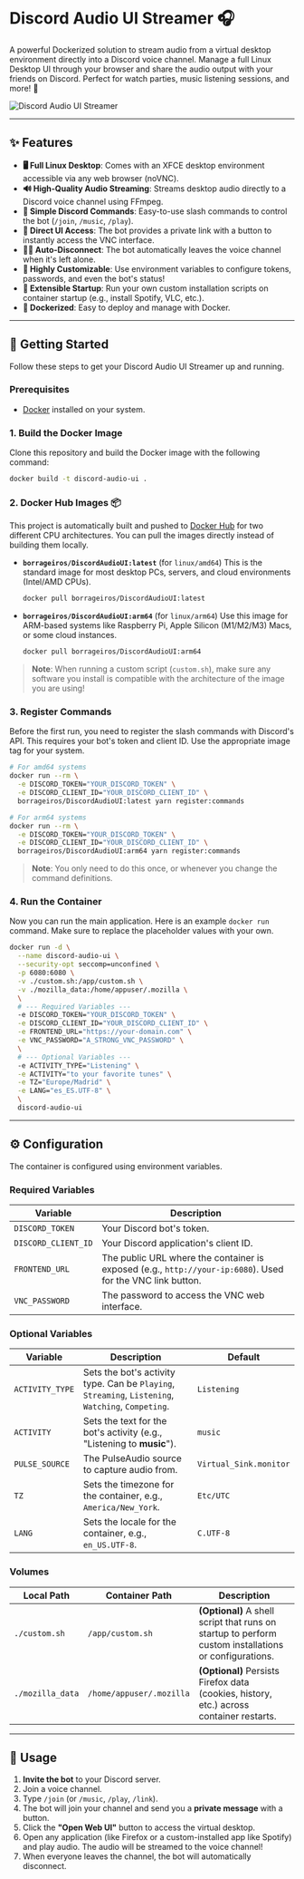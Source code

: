 # Discord Audio UI Streamer 🎧

A powerful Dockerized solution to stream audio from a virtual desktop environment directly into a Discord voice channel. Manage a full Linux Desktop UI through your browser and share the audio output with your friends on Discord. Perfect for watch parties, music listening sessions, and more! 🥳

![Discord Audio UI Streamer](https://raw.githubusercontent.com/borrageiros/DiscordAudioUI/blob/main/readme/screenshot.jpg)

---

## ✨ Features

-   **🖥️ Full Linux Desktop**: Comes with an XFCE desktop environment accessible via any web browser (noVNC).
-   **🔊 High-Quality Audio Streaming**: Streams desktop audio directly to a Discord voice channel using FFmpeg.
-   **🤖 Simple Discord Commands**: Easy-to-use slash commands to control the bot (`/join`, `/music`, `/play`).
-   **🔗 Direct UI Access**: The bot provides a private link with a button to instantly access the VNC interface.
-   **🚶‍♂️ Auto-Disconnect**: The bot automatically leaves the voice channel when it's left alone.
-   **🔧 Highly Customizable**: Use environment variables to configure tokens, passwords, and even the bot's status!
-   **🚀 Extensible Startup**: Run your own custom installation scripts on container startup (e.g., install Spotify, VLC, etc.).
-   **🐳 Dockerized**: Easy to deploy and manage with Docker.

---

## 🚀 Getting Started

Follow these steps to get your Discord Audio UI Streamer up and running.

### Prerequisites

-   [Docker](https://www.docker.com/get-started) installed on your system.

### 1. Build the Docker Image

Clone this repository and build the Docker image with the following command:

```bash
docker build -t discord-audio-ui .
```

### 2. Docker Hub Images 📦

This project is automatically built and pushed to [Docker Hub](https://hub.docker.com/r/borrageiros/DiscordAudioUI) for two different CPU architectures. You can pull the images directly instead of building them locally.

-   **`borrageiros/DiscordAudioUI:latest`** (for `linux/amd64`)
    This is the standard image for most desktop PCs, servers, and cloud environments (Intel/AMD CPUs).

    ```bash
    docker pull borrageiros/DiscordAudioUI:latest
    ```

-   **`borrageiros/DiscordAudioUI:arm64`** (for `linux/arm64`)
    Use this image for ARM-based systems like Raspberry Pi, Apple Silicon (M1/M2/M3) Macs, or some cloud instances.

    ```bash
    docker pull borrageiros/DiscordAudioUI:arm64
    ```

> **Note**: When running a custom script (`custom.sh`), make sure any software you install is compatible with the architecture of the image you are using!

### 3. Register Commands

Before the first run, you need to register the slash commands with Discord's API. This requires your bot's token and client ID. Use the appropriate image tag for your system.

```bash
# For amd64 systems
docker run --rm \
  -e DISCORD_TOKEN="YOUR_DISCORD_TOKEN" \
  -e DISCORD_CLIENT_ID="YOUR_DISCORD_CLIENT_ID" \
  borrageiros/DiscordAudioUI:latest yarn register:commands

# For arm64 systems
docker run --rm \
  -e DISCORD_TOKEN="YOUR_DISCORD_TOKEN" \
  -e DISCORD_CLIENT_ID="YOUR_DISCORD_CLIENT_ID" \
  borrageiros/DiscordAudioUI:arm64 yarn register:commands
```

> **Note**: You only need to do this once, or whenever you change the command definitions.

### 4. Run the Container

Now you can run the main application. Here is an example `docker run` command. Make sure to replace the placeholder values with your own.

```bash
docker run -d \
  --name discord-audio-ui \
  --security-opt seccomp=unconfined \
  -p 6080:6080 \
  -v ./custom.sh:/app/custom.sh \
  -v ./mozilla_data:/home/appuser/.mozilla \
  \
  # --- Required Variables ---
  -e DISCORD_TOKEN="YOUR_DISCORD_TOKEN" \
  -e DISCORD_CLIENT_ID="YOUR_DISCORD_CLIENT_ID" \
  -e FRONTEND_URL="https://your-domain.com" \
  -e VNC_PASSWORD="A_STRONG_VNC_PASSWORD" \
  \
  # --- Optional Variables ---
  -e ACTIVITY_TYPE="Listening" \
  -e ACTIVITY="to your favorite tunes" \
  -e TZ="Europe/Madrid" \
  -e LANG="es_ES.UTF-8" \
  \
  discord-audio-ui
```

---

## ⚙️ Configuration

The container is configured using environment variables.

### Required Variables

| Variable            | Description                                                                                              |
| ------------------- | -------------------------------------------------------------------------------------------------------- |
| `DISCORD_TOKEN`     | Your Discord bot's token.                                                                                |
| `DISCORD_CLIENT_ID` | Your Discord application's client ID.                                                                    |
| `FRONTEND_URL`      | The public URL where the container is exposed (e.g., `http://your-ip:6080`). Used for the VNC link button. |
| `VNC_PASSWORD`      | The password to access the VNC web interface.                                                            |

### Optional Variables

| Variable        | Description                                                                                                           | Default                  |
| --------------- | --------------------------------------------------------------------------------------------------------------------- | ------------------------ |
| `ACTIVITY_TYPE` | Sets the bot's activity type. Can be `Playing`, `Streaming`, `Listening`, `Watching`, `Competing`.                      | `Listening`              |
| `ACTIVITY`      | Sets the text for the bot's activity (e.g., "Listening to **music**").                                                  | `music`                  |
| `PULSE_SOURCE`  | The PulseAudio source to capture audio from.                                                                          | `Virtual_Sink.monitor`   |
| `TZ`            | Sets the timezone for the container, e.g., `America/New_York`.                                                        | `Etc/UTC`                |
| `LANG`          | Sets the locale for the container, e.g., `en_US.UTF-8`.                                                               | `C.UTF-8`                |

### Volumes

| Local Path              | Container Path                | Description                                                                                                   |
| ----------------------- | ----------------------------- | ------------------------------------------------------------------------------------------------------------- |
| `./custom.sh`           | `/app/custom.sh`              | **(Optional)** A shell script that runs on startup to perform custom installations or configurations.         |
| `./mozilla_data`        | `/home/appuser/.mozilla`      | **(Optional)** Persists Firefox data (cookies, history, etc.) across container restarts.                      |

---

## 🤖 Usage

1.  **Invite the bot** to your Discord server.
2.  Join a voice channel.
3.  Type `/join` (or `/music`, `/play`, `/link`).
4.  The bot will join your channel and send you a **private message** with a button.
5.  Click the **"Open Web UI"** button to access the virtual desktop.
6.  Open any application (like Firefox or a custom-installed app like Spotify) and play audio. The audio will be streamed to the voice channel!
7.  When everyone leaves the channel, the bot will automatically disconnect.

